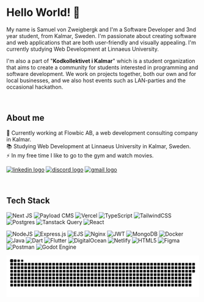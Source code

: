 # Hello World! 👋

My name is Samuel von Zweigbergk and I'm a Software Developer and 3nd year student, from Kalmar, Sweden. I'm passionate about creating software and web applications that are both user-friendly and visually appealing. I'm currently studying Web Development at Linnaeus University.

I'm also a part of "**Kodkollektivet i Kalmar**" which is a student organization that aims to create a community for students interested in programming and software development. We work on projects together, both our own and for local businesses,  and we also host events such as LAN-parties and the occasional hackathon.

<br>

## About me

💼 Currently working at Flowbic AB, a web development consulting company in Kalmar.
<br>
📚 Studying Web Development at Linnaeus University in Kalmar, Sweden.
<br>
⚡ In my free time I like to go to the gym and watch movies.

<p>
<a target="_blank" href="https://www.linkedin.com/in/vonzweigbergksamuel">  <img src="https://img.shields.io/static/v1?message=linkedin&logo=linkedin&label=&color=0077B5&logoColor=white&labelColor=&style=for-the-badge" alt="linkedin logo" height="25" /></a>
<a target="_blank" href="https://discordapp.com/users/605840898537947143">
  <img src="https://img.shields.io/static/v1?message=discord&logo=discord&label=&color=7289DA&logoColor=white&labelColor=&style=for-the-badge" alt="discord logo" height="25" /></a>
<a target="_blank" href="mailto:samuelvonzweigbergk.s@gmail.com">
  <img src="https://img.shields.io/static/v1?message=Gmail&logo=gmail&label=&color=D14836&logoColor=white&labelColor=&style=for-the-badge" alt="gmail logo" height="25" /></a>
</p>

<br>

## Tech Stack

![Next JS](https://img.shields.io/badge/Next-black?style=for-the-badge&logo=next.js&logoColor=white)
![Payload CMS](https://img.shields.io/badge/PAYLOAD_CMS-23333?style=for-the-badge&logo=payload-cms&logoColor=white&color=black)
![Vercel](https://img.shields.io/badge/Vercel-000000?style=for-the-badge&logo=vercel&logoColor=white)
![TypeScript](https://img.shields.io/badge/typescript-%23007ACC.svg?style=for-the-badge&logo=typescript&logoColor=white) 
![TailwindCSS](https://img.shields.io/badge/tailwindcss-%2338B2AC.svg?style=for-the-badge&logo=tailwind-css&logoColor=white)
![Postgres](https://img.shields.io/badge/postgresql-4169e1?style=for-the-badge&logo=postgresql&logoColor=white)
![Tanstack Query](https://img.shields.io/badge/TanStack_Query-160440?style=for-the-badge&logo=react-query)
![React](https://img.shields.io/badge/react-%2320232a.svg?style=for-the-badge&logo=react&logoColor=%2361DAFB)


![NodeJS](https://img.shields.io/badge/node.js-6DA55F?style=for-the-badge&logo=node.js&logoColor=white)
![Express.js](https://img.shields.io/badge/express.js-%23404d59.svg?style=for-the-badge&logo=express&logoColor=%2361DAFB)
![EJS](https://img.shields.io/badge/ejs-%23B4CA65.svg?style=for-the-badge&logo=ejs&logoColor=black)
![Nginx](https://img.shields.io/badge/nginx-%23009639.svg?style=for-the-badge&logo=nginx&logoColor=white) 
![JWT](https://img.shields.io/badge/JWT-black?style=for-the-badge&logo=JSON%20web%20tokens)
![MongoDB](https://img.shields.io/badge/MongoDB-%234ea94b.svg?style=for-the-badge&logo=mongodb&logoColor=white) 
![Docker](https://img.shields.io/badge/docker-%230db7ed.svg?style=for-the-badge&logo=docker&logoColor=white) 
![Java](https://img.shields.io/badge/java-%23ED8B00.svg?style=for-the-badge&logo=openjdk&logoColor=white)
![Dart](https://img.shields.io/badge/dart-%230175C2.svg?style=for-the-badge&logo=dart&logoColor=white)
![Flutter](https://img.shields.io/badge/Flutter-%2302569B.svg?style=for-the-badge&logo=Flutter&logoColor=white)
![DigitalOcean](https://img.shields.io/badge/DigitalOcean-%230167ff.svg?style=for-the-badge&logo=digitalOcean&logoColor=white) 
![Netlify](https://img.shields.io/badge/netlify-%23000000.svg?style=for-the-badge&logo=netlify&logoColor=#00C7B7) 
![HTML5](https://img.shields.io/badge/html5-%23E34F26.svg?style=for-the-badge&logo=html5&logoColor=white)
![Figma](https://img.shields.io/badge/figma-%23F24E1E.svg?style=for-the-badge&logo=figma&logoColor=white) 
![Postman](https://img.shields.io/badge/Postman-FF6C37?style=for-the-badge&logo=postman&logoColor=white)
![Godot Engine](https://img.shields.io/badge/GODOT-%23FFFFFF.svg?style=for-the-badge&logo=godot-engine)

<picture>
  <source media="(prefers-color-scheme: dark)" srcset="https://raw.githubusercontent.com/vonzweigbergksamuel/vonzweigbergksamuel/output/github-snake-dark.svg" />
  <source media="(prefers-color-scheme: light)" srcset="https://raw.githubusercontent.com/vonzweigbergksamuel/vonzweigbergksamuel/output/github-snake.svg" />
  <img alt="github-snake" src="https://raw.githubusercontent.com/vonzweigbergksamuel/vonzweigbergksamuel/output/github-snake.svg" />
</picture>


